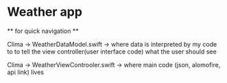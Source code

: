 # Weather app

** for quick navigation **

Clima -> WeatherDataModel.swift -> where data is interpreted by my code to to tell the view controller(user interface code) what the user should see

Clima -> WeatherViewControoler.swift -> where main code (json, alomofire, api link) lives
